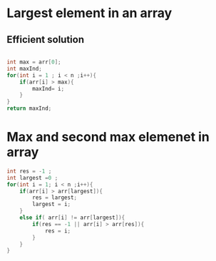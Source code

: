 # Largest element in an array

## Efficient solution

```cpp

int max = arr[0];
int maxInd;
for(int i = 1 ; i < n ;i++){
    if(arr[i] > max){
        maxInd= i;
    }
}
return maxInd;

```

# Max and second max elemenet in array

```cpp
int res = -1 ;
int largest =0 ;
for(int i = 1; i < n ;i++){
    if(arr[i] > arr[largest]){
        res = largest;
        largest = i;
    }
    else if( arr[i] != arr[largest]){
        if(res == -1 || arr[i] > arr[res]){
            res = i;
        }
    }
}


```

